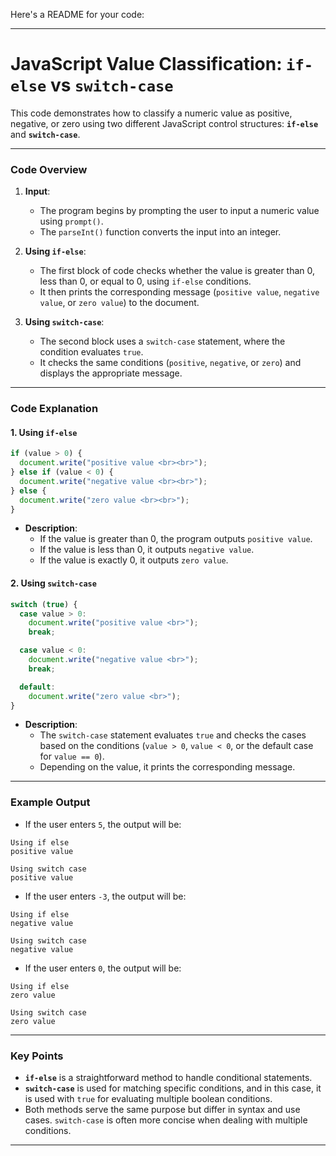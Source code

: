 Here's a README for your code:

---

# **JavaScript Value Classification: `if-else` vs `switch-case`**

This code demonstrates how to classify a numeric value as positive, negative, or zero using two different JavaScript control structures: **`if-else`** and **`switch-case`**.

---

### **Code Overview**

1. **Input**:
   - The program begins by prompting the user to input a numeric value using `prompt()`.
   - The `parseInt()` function converts the input into an integer.

2. **Using `if-else`**:
   - The first block of code checks whether the value is greater than 0, less than 0, or equal to 0, using `if-else` conditions.
   - It then prints the corresponding message (`positive value`, `negative value`, or `zero value`) to the document.

3. **Using `switch-case`**:
   - The second block uses a `switch-case` statement, where the condition evaluates `true`.
   - It checks the same conditions (`positive`, `negative`, or `zero`) and displays the appropriate message.

---

### **Code Explanation**

#### **1. Using `if-else`**
```javascript
if (value > 0) {
  document.write("positive value <br><br>");
} else if (value < 0) {
  document.write("negative value <br><br>");
} else {
  document.write("zero value <br><br>");
}
```
- **Description**: 
  - If the value is greater than 0, the program outputs `positive value`.
  - If the value is less than 0, it outputs `negative value`.
  - If the value is exactly 0, it outputs `zero value`.

#### **2. Using `switch-case`**
```javascript
switch (true) { 
  case value > 0:
    document.write("positive value <br>");
    break;

  case value < 0:
    document.write("negative value <br>");
    break;

  default:
    document.write("zero value <br>");
}
```
- **Description**:
  - The `switch-case` statement evaluates `true` and checks the cases based on the conditions (`value > 0`, `value < 0`, or the default case for `value == 0`).
  - Depending on the value, it prints the corresponding message.

---

### **Example Output**

- If the user enters `5`, the output will be:
```
Using if else
positive value

Using switch case
positive value
```

- If the user enters `-3`, the output will be:
```
Using if else
negative value

Using switch case
negative value
```

- If the user enters `0`, the output will be:
```
Using if else
zero value

Using switch case
zero value
```

---

### **Key Points**

- **`if-else`** is a straightforward method to handle conditional statements.
- **`switch-case`** is used for matching specific conditions, and in this case, it is used with `true` for evaluating multiple boolean conditions.
- Both methods serve the same purpose but differ in syntax and use cases. `switch-case` is often more concise when dealing with multiple conditions.

---

